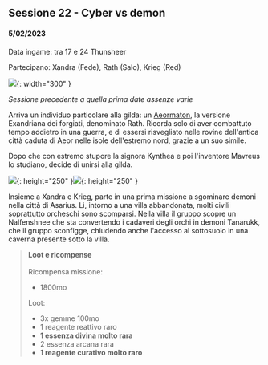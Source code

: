 ## Sessione 22 - Cyber vs demon

#### 5/02/2023

Data ingame: tra 17 e 24 Thunsheer

Partecipano: Xandra (Fede), Rath (Salo), Krieg (Red)

![](https://i.imgur.com/qp1I9gD.png){: width="300" }

*Sessione precedente a quella prima date assenze varie*

Arriva un individuo particolare alla gilda: un [Aeormaton](https://criticalrole.fandom.com/wiki/Aeormaton), la versione Exandriana dei forgiati, denominato Rath. Ricorda solo di aver combattuto tempo addietro in una guerra, e di essersi risvegliato nelle rovine dell'antica città caduta di Aeor nelle isole dell'estremo nord, grazie a un suo simile.

Dopo che con estremo stupore la signora Kynthea e poi l'inventore Mavreus lo studiano, decide di unirsi alla gilda. 

![](https://dungeonedraghi.it/wp-content/uploads/2020/03/nalfeshnee.jpeg){: height="250" }![](https://i.pinimg.com/564x/cd/25/8b/cd258b19b43649858d9dd3764075b9b1.jpg){: height="250" }

Insieme a Xandra e Krieg, parte in una prima missione a sgominare demoni nella città di Asarius. Lì, intorno a una villa abbandonata, molti civili soprattutto orcheschi sono scomparsi. Nella villa il gruppo scopre un Nalfenshnee che sta convertendo i cadaveri degli orchi in demoni Tanarukk, che il gruppo sconfigge, chiudendo anche l'accesso al sottosuolo in una caverna presente sotto la villa.

> **Loot e ricompense**
> <br><br>
> Ricompensa missione:
> - 1800mo
>
> Loot:
> - 3x gemme 100mo
> - 1 reagente reattivo raro
> - **1 essenza divina molto rara** 
> - 2 essenza arcana rara
> - **1 reagente curativo molto raro**
